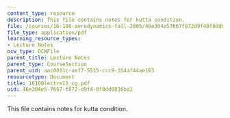 ```yaml
---
content_type: resource
description: This file contains notes for kutta condition.
file: /courses/16-100-aerodynamics-fall-2005/46e304e57667f872d9f40f0dd0836bd1_16100lectre13_cg.pdf
file_type: application/pdf
learning_resource_types:
- Lecture Notes
ocw_type: OCWFile
parent_title: Lecture Notes
parent_type: CourseSection
parent_uid: aac0011c-aef7-5515-ccc9-354af44ae163
resourcetype: Document
title: 16100lectre13_cg.pdf
uid: 46e304e5-7667-f872-d9f4-0f0dd0836bd1
---
```

This file contains notes for kutta condition.

